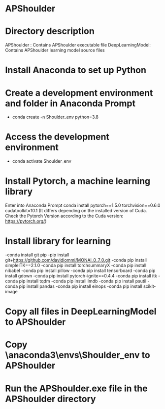 # APShoulder

# Directory description
APShoulder : Contains APShoulder executable file
DeepLearningModel: Contains APShoulder learning model source files

# Install Anaconda to set up Python

# Create a development environment and folder in Anaconda Prompt
- conda create -n Shoulder_env python=3.8

# Access the development environment
- conda activate Shoulder_env

# Install Pytorch, a machine learning library
Enter into Anaconda Prompt
conda install pytorch==1.5.0 torchvision==0.6.0 cudatoolkit=10.1
(It differs depending on the installed version of Cuda. Check the Pytorch Version according to the Cuda version: https://pytorch.org/)

# Install library for learning
-conda install git pip
-pip install git+https://github.com/davidiommi/MONAI_0_7_0.git
-conda pip install simpleITK==2.1.0
-conda pip install torchsummaryX
-conda pip install nibabel
-conda pip install pillow
-conda pip install tensorboard
-conda pip install gdown
-conda pip install pytorch-ignite==0.4.4
-conda pip install itk
-conda pip install tqdm
-conda pip install lmdb
-conda pip install psutil
-conda pip install pandas
-conda pip install einops
-conda pip install scikit-image

# Copy all files in DeepLearningModel to APShoulder

# Copy \anaconda3\envs\Shoulder_env to APShoulder

# Run the APShoulder.exe file in the APShoulder directory
